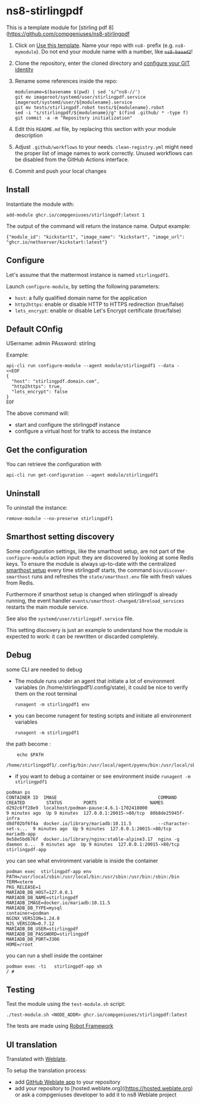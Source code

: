 # ns8-stirlingpdf

This is a template module for [stirling pdf 8](https://github.com/compgeniuses/ns8-stirlingpdf

1. Click on [Use this template](https://github.com/compgeniuses/ns8-stirlingpdf/generate).
   Name your repo with `ns8-` prefix (e.g. `ns8-mymodule`). 
   Do not end your module name with a number, like ~~`ns8-baaad2`~~!

1. Clone the repository, enter the cloned directory and
   [configure your GIT identity](https://git-scm.com/book/en/v2/Getting-Started-First-Time-Git-Setup#_your_identity)

1. Rename some references inside the repo:
   ```
   modulename=$(basename $(pwd) | sed 's/^ns8-//')
   git mv imageroot/systemd/user/stirlingpdf.service imageroot/systemd/user/${modulename}.service
   git mv tests/stirlingpdf.robot tests/${modulename}.robot
   sed -i "s/stirlingpdf/${modulename}/g" $(find .github/ * -type f)
   git commit -a -m "Repository initialization"
   ```

1. Edit this `README.md` file, by replacing this section with your module
   description

1. Adjust `.github/workflows` to your needs. `clean-registry.yml` might
   need the proper list of image names to work correctly. Unused workflows
   can be disabled from the GitHub Actions interface.

1. Commit and push your local changes

## Install

Instantiate the module with:

    add-module ghcr.io/compgeniuses/stirlingpdf:latest 1

The output of the command will return the instance name.
Output example:

    {"module_id": "kickstart1", "image_name": "kickstart", "image_url": "ghcr.io/nethserver/kickstart:latest"}

## Configure

Let's assume that the mattermost instance is named `stirlingpdf1`.

Launch `configure-module`, by setting the following parameters:
- `host`: a fully qualified domain name for the application
- `http2https`: enable or disable HTTP to HTTPS redirection (true/false)
- `lets_encrypt`: enable or disable Let's Encrypt certificate (true/false)

## Default COnfig
USername: admin
PAssword: stirling

Example:

```
api-cli run configure-module --agent module/stirlingpdf1 --data - <<EOF
{
  "host": "stirlingpdf.domain.com",
  "http2https": true,
  "lets_encrypt": false
}
EOF
```

The above command will:
- start and configure the stirlingpdf instance
- configure a virtual host for trafik to access the instance

## Get the configuration
You can retrieve the configuration with

```
api-cli run get-configuration --agent module/stirlingpdf1
```

## Uninstall

To uninstall the instance:

    remove-module --no-preserve stirlingpdf1

## Smarthost setting discovery

Some configuration settings, like the smarthost setup, are not part of the
`configure-module` action input: they are discovered by looking at some
Redis keys.  To ensure the module is always up-to-date with the
centralized [smarthost
setup](https://compgeniuses.github.io/ns8-core/core/smarthost/) every time
stirlingpdf starts, the command `bin/discover-smarthost` runs and refreshes
the `state/smarthost.env` file with fresh values from Redis.

Furthermore if smarthost setup is changed when stirlingpdf is already
running, the event handler `events/smarthost-changed/10reload_services`
restarts the main module service.

See also the `systemd/user/stirlingpdf.service` file.

This setting discovery is just an example to understand how the module is
expected to work: it can be rewritten or discarded completely.

## Debug

some CLI are needed to debug

- The module runs under an agent that initiate a lot of environment variables (in /home/stirlingpdf1/.config/state), it could be nice to verify them
on the root terminal

    `runagent -m stirlingpdf1 env`

- you can become runagent for testing scripts and initiate all environment variables
  
    `runagent -m stirlingpdf1`

 the path become : 
```
    echo $PATH
    /home/stirlingpdf1/.config/bin:/usr/local/agent/pyenv/bin:/usr/local/sbin:/usr/local/bin:/usr/sbin:/usr/bin:/usr/
```

- if you want to debug a container or see environment inside
 `runagent -m stirlingpdf1`
 ```
podman ps
CONTAINER ID  IMAGE                                      COMMAND               CREATED        STATUS        PORTS                    NAMES
d292c6ff28e9  localhost/podman-pause:4.6.1-1702418000                          9 minutes ago  Up 9 minutes  127.0.0.1:20015->80/tcp  80b8de25945f-infra
d8df02bf6f4a  docker.io/library/mariadb:10.11.5          --character-set-s...  9 minutes ago  Up 9 minutes  127.0.0.1:20015->80/tcp  mariadb-app
9e58e5bd676f  docker.io/library/nginx:stable-alpine3.17  nginx -g daemon o...  9 minutes ago  Up 9 minutes  127.0.0.1:20015->80/tcp  stirlingpdf-app
```

you can see what environment variable is inside the container
```
podman exec  stirlingpdf-app env
PATH=/usr/local/sbin:/usr/local/bin:/usr/sbin:/usr/bin:/sbin:/bin
TERM=xterm
PKG_RELEASE=1
MARIADB_DB_HOST=127.0.0.1
MARIADB_DB_NAME=stirlingpdf
MARIADB_IMAGE=docker.io/mariadb:10.11.5
MARIADB_DB_TYPE=mysql
container=podman
NGINX_VERSION=1.24.0
NJS_VERSION=0.7.12
MARIADB_DB_USER=stirlingpdf
MARIADB_DB_PASSWORD=stirlingpdf
MARIADB_DB_PORT=3306
HOME=/root
```

you can run a shell inside the container

```
podman exec -ti   stirlingpdf-app sh
/ # 
```
## Testing

Test the module using the `test-module.sh` script:


    ./test-module.sh <NODE_ADDR> ghcr.io/compgeniuses/stirlingpdf:latest

The tests are made using [Robot Framework](https://robotframework.org/)

## UI translation

Translated with [Weblate](https://hosted.weblate.org/projects/ns8/).

To setup the translation process:

- add [GitHub Weblate app](https://docs.weblate.org/en/latest/admin/continuous.html#github-setup) to your repository
- add your repository to [hosted.weblate.org]((https://hosted.weblate.org) or ask a compgeniuses developer to add it to ns8 Weblate project
